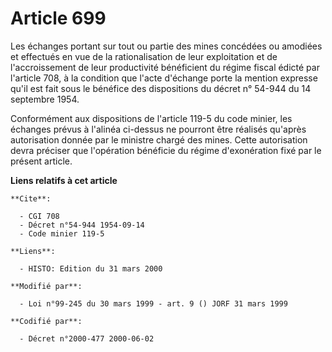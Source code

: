 # Article 699

Les échanges portant sur tout ou partie des mines concédées ou amodiées et effectués en vue de la rationalisation de leur
exploitation et de l'accroissement de leur productivité bénéficient du régime fiscal édicté par l'article 708, à la condition
que l'acte d'échange porte la mention expresse qu'il est fait sous le bénéfice des dispositions du décret n° 54-944 du 14
septembre 1954.

Conformément aux dispositions de l'article 119-5 du code minier, les échanges prévus à l'alinéa ci-dessus ne pourront être
réalisés qu'après autorisation donnée par le ministre chargé des mines. Cette autorisation devra préciser que l'opération
bénéficie du régime d'exonération fixé par le présent article.

**Liens relatifs à cet article**

	**Cite**:

	  - CGI 708
	  - Décret n°54-944 1954-09-14
	  - Code minier 119-5

	**Liens**:

	  - HISTO: Edition du 31 mars 2000

	**Modifié par**:

	  - Loi n°99-245 du 30 mars 1999 - art. 9 () JORF 31 mars 1999

	**Codifié par**:

	  - Décret n°2000-477 2000-06-02
